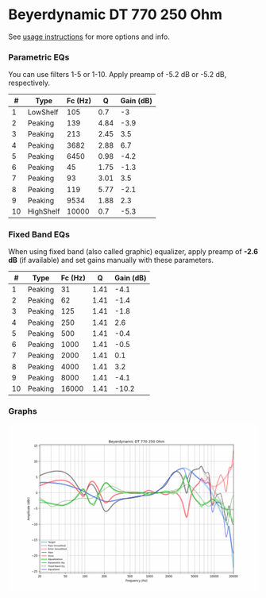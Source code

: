 # Beyerdynamic DT 770 250 Ohm
See [usage instructions](https://github.com/jaakkopasanen/AutoEq#usage) for more options and info.

### Parametric EQs
You can use filters 1-5 or 1-10. Apply preamp of -5.2 dB or -5.2 dB, respectively.

|   # | Type      |   Fc (Hz) |    Q |   Gain (dB) |
|-----|-----------|-----------|------|-------------|
|   1 | LowShelf  |       105 | 0.7  |        -3   |
|   2 | Peaking   |       139 | 4.84 |        -3.9 |
|   3 | Peaking   |       213 | 2.45 |         3.5 |
|   4 | Peaking   |      3682 | 2.88 |         6.7 |
|   5 | Peaking   |      6450 | 0.98 |        -4.2 |
|   6 | Peaking   |        45 | 1.75 |        -1.3 |
|   7 | Peaking   |        93 | 3.01 |         3.5 |
|   8 | Peaking   |       119 | 5.77 |        -2.1 |
|   9 | Peaking   |      9534 | 1.88 |         2.3 |
|  10 | HighShelf |     10000 | 0.7  |        -5.3 |

### Fixed Band EQs
When using fixed band (also called graphic) equalizer, apply preamp of **-2.6 dB** (if available) and set gains manually with these parameters.

|   # | Type    |   Fc (Hz) |    Q |   Gain (dB) |
|-----|---------|-----------|------|-------------|
|   1 | Peaking |        31 | 1.41 |        -4.1 |
|   2 | Peaking |        62 | 1.41 |        -1.4 |
|   3 | Peaking |       125 | 1.41 |        -1.8 |
|   4 | Peaking |       250 | 1.41 |         2.6 |
|   5 | Peaking |       500 | 1.41 |        -0.4 |
|   6 | Peaking |      1000 | 1.41 |        -0.5 |
|   7 | Peaking |      2000 | 1.41 |         0.1 |
|   8 | Peaking |      4000 | 1.41 |         3.2 |
|   9 | Peaking |      8000 | 1.41 |        -4.1 |
|  10 | Peaking |     16000 | 1.41 |       -10.2 |

### Graphs
![](./Beyerdynamic%20DT%20770%20250%20Ohm.png)
